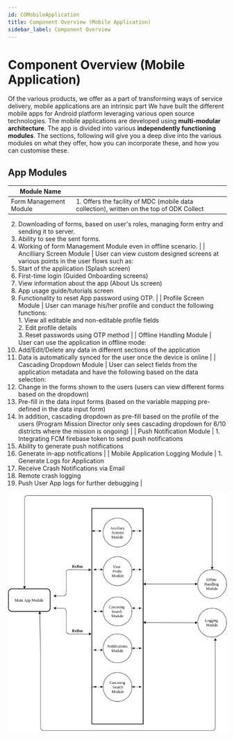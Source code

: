 ```yaml
---
id: COMobileApplication
title: Component Overview (Mobile Application)
sidebar_label: Component Overview
---
```


# Component Overview (Mobile Application)

Of the various products, we offer as a part of transforming ways of service delivery, mobile applications are an intrinsic part We have built the different mobile apps for Android platform leveraging various open source technologies. The mobile applications are developed using **multi-modular architecture**. The app is divided into various **independently functioning modules**. The sections, following will give you a deep dive into the various modules on what they offer, how you can incorporate these, and how you can customise these.

## App Modules

| Module Name                       |                                                                                                                                                                                                                                                                                                                                                                                                                                                                                                                    |
|-----------------------------------|--------------------------------------------------------------------------------------------------------------------------------------------------------------------------------------------------------------------------------------------------------------------------------------------------------------------------------------------------------------------------------------------------------------------------------------------------------------------------------------------------------------------|
| Form Management Module            | 1. Offers the facility of MDC (mobile data collection), written on the top of ODK Collect
2. Downloading of forms, based on user's roles, managing form entry and sending it to server.
3. Ability to see the sent forms.
4. Working of form Management Module even in offline scenario.                                                                                                                                                                                                                  |
| Ancilliary Screen Module          | User can view custom designed screens at various points in the user flows such as:
1. Start of the application (Splash screen)
2. First-time login (Guided Onboarding screens)
3. View information about the app (About Us screen)
4. App usage guide/tutorials screen
5. Functionality to reset App password using OTP.                                                                                                                                                                            |
| Profile Screen Module             | User can manage his/her profile and conduct the following functions:<br>1. View all editable and non-editable profile fields<br>2. Edit profile details<br>3. Reset passwords using OTP method                                                                                                                                                                                                                                                                                                                     |
| Offline Handling Module           | User can use the application in offline mode:
1. Add/Edit/Delete any data in different sections of the application
2. Data is automatically synced for the user once the device is online                                                                                                                                                                                                                                                                                                                    |
| Cascading Dropdown Module         | User can select fields from the application metadata and have the following based on the data selection:
1. Change in the forms shown to the users (users can view different forms based on the dropdown)
2. Pre-fill in the data input forms (based on the variable mapping pre-defined in the data input form)
3. In addition, cascading dropdown as pre-fill based on the profile of the users (Program Mission Director only sees cascading dropdown for 6/10 districts where the mission is ongoing) |
| Push Notification Module          | 1. Integrating FCM firebase token to send push notifications
2. Ability to generate push notifications
3. Generate in-app notifications                                                                                                                                                                                                                                                                                                                                                                      |
| Mobile Application Logging Module | 1. Generate Logs for Application
2. Receive Crash Notifications via Email
3. Remote crash logging
4. Push User App logs for further debugging                                                                                                                                                                                                                                                                                                                                                             |


![alt-text](../img/android-arch.jpg)
